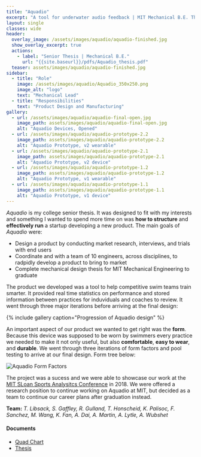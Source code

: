 ```yaml
---
title: "Aquadio"
excerpt: "A tool for underwater audio feedback | MIT Mechanical B.E. Thesis"
layout: single
classes: wide
header:
  overlay_image: /assets/images/aquadio/aquadio-finished.jpg
  show_overlay_excerpt: true
  actions:
    - label: "Senior Thesis | Mechanical B.E."
      url: "{{site.baseurl}}/pdfs/Aquadio_thesis.pdf"
  teaser: assets/images/aquadio/aquadio-finished.jpg
sidebar:
  - title: "Role"
    image: /assets/images/aquadio/Aquadio_350x250.png
    image_alt: "logo"
    text: "Mechanical Lead"
  - title: "Responsibilities"
    text: "Product Design and Manufacturing"
gallery:
  - url: /assets/images/aquadio/aquadio-final-open.jpg
    image_path: assets/images/aquadio/aquadio-final-open.jpg
    alt: "Aquadio Devices, Opened"
  - url: /assets/images/aquadio/aquadio-prototype-2.2
    image_path: assets/images/aquadio/aquadio-prototype-2.2
    alt: "Aquadio Prototype, v2 wearable"
  - url: /assets/images/aquadio/aquadio-prototype-2.1
    image_path: assets/images/aquadio/aquadio-prototype-2.1
    alt: "Aquadio Prototype, v2 device"
  - url: /assets/images/aquadio/aquadio-prototype-1.2
    image_path: assets/images/aquadio/aquadio-prototype-1.2
    alt: "Aquadio Prototype, v1 wearable"
  - url: /assets/images/aquadio/aquadio-prototype-1.1
    image_path: assets/images/aquadio/aquadio-prototype-1.1
    alt: "Aquadio Prototype, v1 device"
---
```


*Aquadio* is my college senior thesis. It was designed to fit with my interests and something I wanted to spend more time on was **how to structure** and **effectively run** a startup developing a new product. The main goals of *Aquadio* were:

+ Design a product by conducting market research, interviews, and trials with end users
+ Coordinate and with a team of 10 engineers, across disciplines, to radpidly develop a product to bring to market
+ Complete mechanical design thesis for MIT Mechanical Engineering to graduate

The product we developed was a tool to help competitive swim teams train smarter. It provided real time statistics on performance and stored information between practices for induviduals and coaches to review. It went through three major iterations before arriving at the final design: 

{% include gallery caption="Progression of Aquadio design" %}

An important aspect of our product we wanted to get right was the **form**. Because this device was supposed to be worn by swimmers every practice we needed to make it not only useful, but also **comfortable**, **easy to wear**, and **durable**. We went through three iterations of form factors and pool testing to arrive at our final design. Form tree below:

![Aquadio Form Factors]({{site.baseurl}}/assets/images/aquadio/form-tree-01.png)

The project was a sucess and we were able to showcase our work at the [MIT SLoan Sports Analysitcs Conference](http://www.sloansportsconference.com/) in 2018. We were offered a research position to continue working on Aquadio at MIT, but decided as a team to continue our career plans after graduation instead.


**Team:** *T. Libsack, S. Gaffley, R. Gulland, T. Honscheid, K. Palisoc, F. Sanchez, M. Wang, K. Fan, A. Dai, A. Martin, A. Lytle, A. Wubshet*

#### Documents
+ [Quad Chart]({{site.baseurl}}/assets/pdfs/quadcharts/Aquadio-Quad_Chart.pdf)<br>
+ [Thesis]({{site.baseurl}}/pdfs/Aquadio_thesis.pdf)<br>